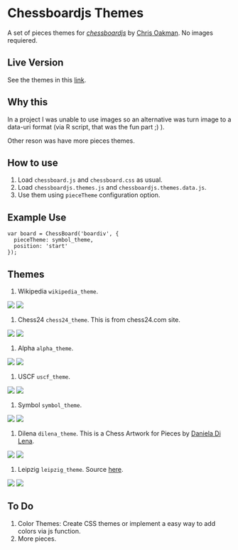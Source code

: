 # Chessboardjs Themes

A set of pieces themes for [*chessboardjs*](http://chessboardjs.com/) by [Chris Oakman](https://github.com/oakmac). No images requiered.

## Live Version

See the themes in this [link](https://rawgit.com/jbkunst/chessboardjs-themes/master/index.html). 

## Why this

In a project I was unable to use images so an alternative was turn 
image to a data-uri format (via R script, that was the fun part ;) ).

Other reson was have more pieces themes.

## How to use

1. Load `chessboard.js` and `chessboard.css` as usual.
2. Load `chessboardjs.themes.js` and `chessboardjs.themes.data.js`.
3. Use them using `pieceTheme` configuration option.

## Example Use

```
var board = ChessBoard('boardiv', {
  pieceTheme: symbol_theme,
  position: 'start'
});
```

## Themes

1. Wikipedia `wikipedia_theme`.

![](https://raw.githubusercontent.com/jbkunst/chessboardjs-themes/master/chesspieces/wikipedia/bB.png)
![](https://raw.githubusercontent.com/jbkunst/chessboardjs-themes/master/chesspieces/wikipedia/wQ.png)

1. Chess24 `chess24_theme`. This is from chess24.com site.

![](https://raw.githubusercontent.com/jbkunst/chessboardjs-themes/master/chesspieces/chess24/bB.png)
![](https://raw.githubusercontent.com/jbkunst/chessboardjs-themes/master/chesspieces/chess24/wQ.png)

1. Alpha `alpha_theme`.

![](https://raw.githubusercontent.com/jbkunst/chessboardjs-themes/master/chesspieces/alpha/bB.png)
![](https://raw.githubusercontent.com/jbkunst/chessboardjs-themes/master/chesspieces/alpha/wQ.png)

1. USCF `uscf_theme`.

![](https://raw.githubusercontent.com/jbkunst/chessboardjs-themes/master/chesspieces/uscf/bB.png)
![](https://raw.githubusercontent.com/jbkunst/chessboardjs-themes/master/chesspieces/uscf/wQ.png)


1. Symbol `symbol_theme`.

![](https://raw.githubusercontent.com/jbkunst/chessboardjs-themes/master/chesspieces/symbol/bB.png)
![](https://raw.githubusercontent.com/jbkunst/chessboardjs-themes/master/chesspieces/symbol/wQ.png)

1. Dilena `dilena_theme`. This is a Chess Artwork for Pieces by [Daniela Di Lena](http://www.dilena.de/161491/1618285/work/chess-pieces-and-board).

![](https://raw.githubusercontent.com/jbkunst/chessboardjs-themes/master/chesspieces/dilena/bB.png)
![](https://raw.githubusercontent.com/jbkunst/chessboardjs-themes/master/chesspieces/dilena/wQ.png)

1. Leipzig `leipzig_theme`. Source [here](http://www.enpassant.dk/chess/fonteng.htm).

![](https://raw.githubusercontent.com/jbkunst/chessboardjs-themes/master/chesspieces/leipzig/bB.png)
![](https://raw.githubusercontent.com/jbkunst/chessboardjs-themes/master/chesspieces/leipzig/wQ.png)



## To Do

1. Color Themes: Create CSS themes or implement a easy way to add colors via js function.
2. More pieces.



